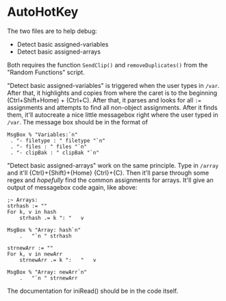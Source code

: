 # AutoHotKey
The two files are to help debug: 

* Detect basic assigned-variables
* Detect basic assigned-arrays

Both requires the function `SendClip()` and `removeDuplicates()` from the "Random Functions" script. 

"Detect basic assigned-variables" is triggered when the user types in `/var`. After that, it highlights and copies from where the caret is to the beginning (Ctrl+Shift+Home) + (Ctrl+C). After that, it parses and looks for all `:=` assignments and attempts to find all non-object assignments. After it finds them, it'll autocreate a nice little messagebox right where the user typed in `/var`. The message box should be in the format of

    MsgBox % "Variables:`n"
     . "- filetype : " filetype "`n"
     . "- files : " files "`n"
     . "- clipBak : " clipBak "`n"
    
"Detect basic assigned-arrays" work on the same principle. Type in `/array` and it'll {Ctrl}+{Shift}+{Home} {Ctrl}+{C}. Then it'll parse through some regex and *hopefully* find the common assignments for arrays. It'll give an output of messagebox code again, like above: 

    ;~ Arrays:
    strhash := "" 
    For k, v in hash
	    strhash .= k ":	"	v

    MsgBox % "Array: hash`n"
	    .	"`n " strhash

    strnewArr := "" 
    For k, v in newArr
	    strnewArr .= k ":	"	v

    MsgBox % "Array: newArr`n"
	    .	"`n " strnewArr

The documentation for iniRead() should be in the code itself. 
